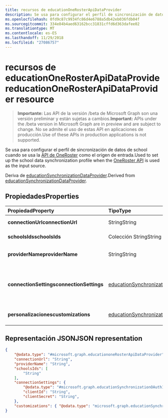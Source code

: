 ```yaml
---
title: recursos de educationOneRosterApiDataProvider
description: Se usa para configurar el perfil de sincronización de datos de school cuando se usa la API OneRoster como el origen de entrada.
ms.openlocfilehash: 0fd9c87c9934fc86d4e6788a5db42eb036fdb04f
ms.sourcegitcommit: 334e84b4aed63162bcc31831cffd6d363dafee02
ms.translationtype: MT
ms.contentlocale: es-ES
ms.lasthandoff: 11/29/2018
ms.locfileid: "27086757"
---
```

# <a name="educationonerosterapidataprovider-resource"></a><span data-ttu-id="fa440-103">recursos de educationOneRosterApiDataProvider</span><span class="sxs-lookup"><span data-stu-id="fa440-103">educationOneRosterApiDataProvider resource</span></span>

> <span data-ttu-id="fa440-104">**Importante:** Las API de la versión /beta de Microsoft Graph son una versión preliminar y están sujetas a cambios.</span><span class="sxs-lookup"><span data-stu-id="fa440-104">**Important:** APIs under the /beta version in Microsoft Graph are in preview and are subject to change.</span></span> <span data-ttu-id="fa440-105">No se admite el uso de estas API en aplicaciones de producción.</span><span class="sxs-lookup"><span data-stu-id="fa440-105">Use of these APIs in production applications is not supported.</span></span>

<span data-ttu-id="fa440-106">Se usa para configurar el perfil de sincronización de datos de school cuando se usa la [API de OneRoster](https://www.imsglobal.org/activity/onerosterlis) como el origen de entrada.</span><span class="sxs-lookup"><span data-stu-id="fa440-106">Used to set up the school data synchronization profile when the [OneRoster API](https://www.imsglobal.org/activity/onerosterlis) is used as the input source.</span></span>

<span data-ttu-id="fa440-107">Deriva de [educationSynchronizationDataProvider](educationsynchronizationdataprovider.md).</span><span class="sxs-lookup"><span data-stu-id="fa440-107">Derived from [educationSynchronizationDataProvider](educationsynchronizationdataprovider.md).</span></span>

## <a name="properties"></a><span data-ttu-id="fa440-108">Propiedades</span><span class="sxs-lookup"><span data-stu-id="fa440-108">Properties</span></span>

| <span data-ttu-id="fa440-109">Propiedad</span><span class="sxs-lookup"><span data-stu-id="fa440-109">Property</span></span> | <span data-ttu-id="fa440-110">Tipo</span><span class="sxs-lookup"><span data-stu-id="fa440-110">Type</span></span> | <span data-ttu-id="fa440-111">Descripción</span><span class="sxs-lookup"><span data-stu-id="fa440-111">Description</span></span> |
|:-|:-|:-|
| <span data-ttu-id="fa440-112">**connectionUrl**</span><span class="sxs-lookup"><span data-stu-id="fa440-112">**connectionUrl**</span></span> | <span data-ttu-id="fa440-113">String</span><span class="sxs-lookup"><span data-stu-id="fa440-113">String</span></span> | <span data-ttu-id="fa440-114">La dirección URL de conexión a la instancia de OneRoster.</span><span class="sxs-lookup"><span data-stu-id="fa440-114">The connection URL to the OneRoster instance.</span></span> |
| <span data-ttu-id="fa440-115">**schoolsIds**</span><span class="sxs-lookup"><span data-stu-id="fa440-115">**schoolsIds**</span></span> | <span data-ttu-id="fa440-116">Colección String</span><span class="sxs-lookup"><span data-stu-id="fa440-116">String collection</span></span> |  <span data-ttu-id="fa440-117">La lista de sourcedIds school para sincronizar.</span><span class="sxs-lookup"><span data-stu-id="fa440-117">The list of school sourcedIds to sync.</span></span> |
| <span data-ttu-id="fa440-118">**providerName**</span><span class="sxs-lookup"><span data-stu-id="fa440-118">**providerName**</span></span> | <span data-ttu-id="fa440-119">String</span><span class="sxs-lookup"><span data-stu-id="fa440-119">String</span></span> | <span data-ttu-id="fa440-120">El nombre del proveedor de servicio de OneRoster tal y como se define en la [especificación de OneRoster](https://www.imsglobal.org/oneroster-v11-final-best-practice-and-implementation-guide#AppA).</span><span class="sxs-lookup"><span data-stu-id="fa440-120">The OneRoster Service Provider name as defined by the [OneRoster specification](https://www.imsglobal.org/oneroster-v11-final-best-practice-and-implementation-guide#AppA).</span></span> |
| <span data-ttu-id="fa440-121">**connectionSettings**</span><span class="sxs-lookup"><span data-stu-id="fa440-121">**connectionSettings**</span></span> | [<span data-ttu-id="fa440-122">educationSynchronizationConnectionSettings</span><span class="sxs-lookup"><span data-stu-id="fa440-122">educationSynchronizationConnectionSettings</span></span>](educationsynchronizationconnectionsettings.md) | <span data-ttu-id="fa440-123">Configuración de conexión para la instancia de OneRoster.</span><span class="sxs-lookup"><span data-stu-id="fa440-123">Connection settings for the OneRoster instance.</span></span> <span data-ttu-id="fa440-124">Debe ser del tipo [educationSynchronizationOAuth1ConnectionSettings](educationsynchronizationoauth1connectionsettings.md) o [educationSynchronizationOAuth2ClientCredentialsConnectionSettings](educationsynchronizationoauth2clientcredentialsconnectionsettings.md).</span><span class="sxs-lookup"><span data-stu-id="fa440-124">Should be of type [educationSynchronizationOAuth1ConnectionSettings](educationsynchronizationoauth1connectionsettings.md) or [educationSynchronizationOAuth2ClientCredentialsConnectionSettings](educationsynchronizationoauth2clientcredentialsconnectionsettings.md).</span></span> |
| <span data-ttu-id="fa440-125">**personalizaciones**</span><span class="sxs-lookup"><span data-stu-id="fa440-125">**customizations**</span></span> | [<span data-ttu-id="fa440-126">educationSynchronizationCustomizations</span><span class="sxs-lookup"><span data-stu-id="fa440-126">educationSynchronizationCustomizations</span></span>](educationsynchronizationcustomizations.md) | <span data-ttu-id="fa440-127">Personalización opcional que se aplicará a los perfiles de sincronización.</span><span class="sxs-lookup"><span data-stu-id="fa440-127">Optional customization to be applied to the synchronization profile.</span></span>|

## <a name="json-representation"></a><span data-ttu-id="fa440-128">Representación JSON</span><span class="sxs-lookup"><span data-stu-id="fa440-128">JSON representation</span></span>
<!-- {
  "blockType": "resource",
  "optionalProperties": [

  ],
  "@odata.type": "#microsoft.graph.educationoneRosterApiDataProvider"
}-->

```json
{
    "@odata.type": "#microsoft.graph.educationoneRosterApiDataProvider",
    "connectionUrl": "String",
    "providerName": "String",
    "schoolsIds": [
        "String"
    ],
    "connectionSettings": {
        "@odata.type": "#microsoft.graph.educationSynchronizationOAuth1ConnectionSettings",
        "clientId": "String",
        "clientSecret": "String",
    },
    "customizations": { "@odata.type": "microsoft.graph.educationSynchronizationCustomizations" }
}
```
